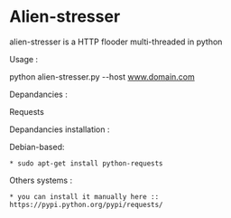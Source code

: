 # Alien-stresser
alien-stresser is a HTTP flooder multi-threaded in  python

Usage :

python alien-stresser.py  --host www.domain.com

Depandancies :

Requests

Depandancies installation :

Debian-based:

    * sudo apt-get install python-requests

Others systems :

    * you can install it manually here :: https://pypi.python.org/pypi/requests/
